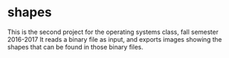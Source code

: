 # shapes
This is the second project for the operating systems class, fall semester 2016-2017
It reads a binary file as input, and exports images showing the shapes that can be found in those binary files.
